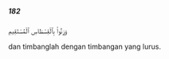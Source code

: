 ##### 182

<span class="ayah">وَزِنُوا۟ بِٱلْقِسْطَاسِ ٱلْمُسْتَقِيمِ</span>

<span class="ayah_translation">dan timbanglah dengan timbangan yang lurus.</span>
